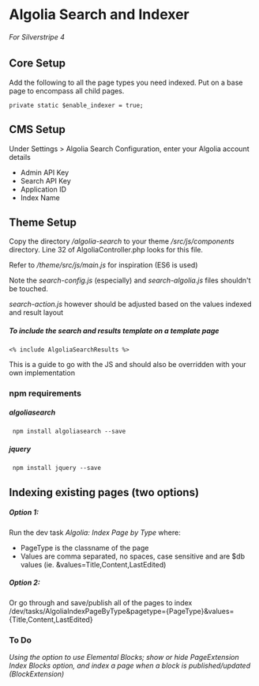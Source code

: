 # Algolia Search and Indexer 
###### For Silverstripe 4


## Core Setup

Add the following to all the page types you need indexed. Put on a base page to encompass all child pages.

    private static $enable_indexer = true;
      
    
        
    
## CMS Setup
Under Settings > Algolia Search Configuration, enter your Algolia account details

- Admin API Key
- Search API Key
- Application ID
- Index Name    
    
    
    
    
    
## Theme Setup    

Copy the directory */algolia-search* to your theme */src/js/components* directory. Line 32 of AlgoliaController.php looks for this file.

Refer to */theme/src/js/main.js* for inspiration (ES6 is used)

Note the *search-config.js* (especially) and *search-algolia.js* files shouldn't be touched. 

*search-action.js* however should be adjusted based on the values indexed and result layout 






##### To include the search and results template on a template page

    <% include AlgoliaSearchResults %>

This is a guide to go with the JS and should also be overridden with your own implementation 





### npm requirements

##### algoliasearch
     
     npm install algoliasearch --save
     
##### jquery

     npm install jquery --save
     
     
     
     
     
## Indexing existing pages (two options)

##### Option 1: 
Run the dev task *Algolia: Index Page by Type* where:


- PageType is the classname of the page
- Values are comma separated, no spaces, case sensitive and are $db values (ie. &values=Title,Content,LastEdited)


##### Option 2: 
Or go through and save/publish all of the pages to index
    /dev/tasks/AlgoliaIndexPageByType&pagetype={PageType}&values={Title,Content,LastEdited}



### To Do
*Using the option to use Elemental Blocks; show or hide PageExtension Index Blocks option, and index a page when a block is published/updated (BlockExtension)*